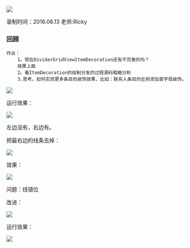 ![](https://github.com/IvyZh/Android_Learning/blob/master/DN/UI/imgs/QQ%E6%88%AA%E5%9B%BE.png)

录制时间：2016.06.13
老师:Ricky


### 回顾

	作业：
		1。现在DividerGridViewItemDecoration还有不完善的吗？
		效果上面
		2。看ItemDecoration的绘制分发的过程源码粗略分析
		3.思考，如何实现更多条目的装饰效果，比如：联系人条目的左侧添加首字母装饰。
![](https://github.com/IvyZh/Android_Learning/blob/master/DN/UI/imgs/QQ%E6%88%AA%E5%9B%BE20170301172334.png)

运行效果：

![](https://github.com/IvyZh/Android_Learning/blob/master/DN/UI/imgs/QQ%E6%88%AA%E5%9B%BE20170301172419.png)

左边没有，右边有。

把最右边的线条去掉：

![](https://github.com/IvyZh/Android_Learning/blob/master/DN/UI/imgs/QQ%E6%88%AA%E5%9B%BE20170301174138.png)


效果：

![](https://github.com/IvyZh/Android_Learning/blob/master/DN/UI/imgs/QQ%E6%88%AA%E5%9B%BE20170301174453.png)

问题：线错位


改进：

![](https://github.com/IvyZh/Android_Learning/blob/master/DN/UI/imgs/QQ%E6%88%AA%E5%9B%BE20170301174707.png)

运行效果：

![](https://github.com/IvyZh/Android_Learning/blob/master/DN/UI/imgs/QQ%E6%88%AA%E5%9B%BE20170301174737.png)
